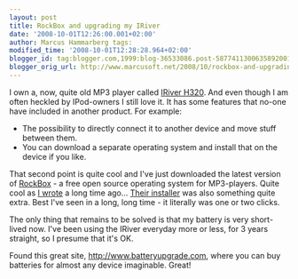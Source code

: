 ```yaml
---
layout: post
title: RockBox and upgrading my IRiver
date: '2008-10-01T12:26:00.001+02:00'
author: Marcus Hammarberg tags:
modified_time: '2008-10-01T12:28:28.964+02:00'
blogger_id: tag:blogger.com,1999:blog-36533086.post-5877411300635892001
blogger_orig_url: http://www.marcusoft.net/2008/10/rockbox-and-upgrading-my-iriver.html
---
```



I own a, now, quite old MP3 player called [IRiver
H320](http://tbn0.google.com/images?q=tbn:50tN7Jbthhm7UM:http://lingon.files.wordpress.com/2006/07/00114893.jpg).
And even though I am often heckled by IPod-owners I still love it. It
has some features that no-one have included in another product. For
example:

-   The possibility to directly connect it to another device and move
    stuff between them.
-   You can download a separate operating system and install that on the
    device if you like.

That second point is quite cool and I've just downloaded the latest
version of [RockBox](http://www.rockbox.org/) - a free open source
operating system for MP3-players. Quite cool as [I
wrote](http://www.marcusoft.net/2006/11/rockbox-cool-stuff.html) a long
time ago... [Their
installer](http://www.rockbox.org/twiki/bin/view/Main/RockboxUtility)
was also something quite extra. Best I've seen in a long, long time - it
literally was one or two clicks.

The only thing that remains to be solved is that my battery is very
short-lived now. I've been using the IRiver everyday more or less, for 3
years straight, so I presume that it's OK.

Found this great site, <http://www.batteryupgrade.com>, where you can
buy batteries for almost any device imaginable. Great!
